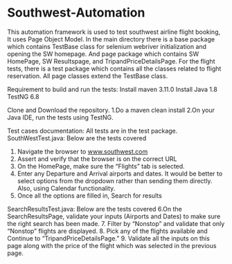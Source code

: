 # Southwest-Automation
This automation framework is used to test southwest airline flight booking, It uses Page Object Model. In the main directory there is a base package which contains TestBase class for selenium webriver initialization and opening the SW homepage. And page package which contains SW HomePage, SW Resultspage, and TripandPriceDetailsPage. 
For the flight tests, there is a test package which contains all the classes related to flight reservation. All page classes extend the TestBase class.

Requirement to build and run the tests:
Install maven 3.11.0
Install Java 1.8
TestNG 6.8

Clone and Download the repository.
1.Do a maven clean install
2.On your Java IDE, run the tests using TestNG.

Test cases documentation: All tests are in the test package.
SouthWestTest.java: Below are the tests covered
1. Navigate the browser to www.southwest.com
2. Assert and verify that the browser is on the correct URL
3. On the HomePage, make sure the “Flights” tab is selected.
4. Enter any Departure and Arrival airports and dates. It would be better to select options from the
dropdown rather than sending them directly. Also, using Calendar functionality.
5. Once all the options are filled in, Search for results

SearchResultsTest.java: Below are the tests covered 
6.On the SearchResultsPage, validate your inputs (Airports and Dates) to make sure the right search
has been made.
7. Filter by “Nonstop” and validate that only “Nonstop” flights are displayed.
8. Pick any of the flights available and Continue to “TripandPriceDetailsPage.”
9. Validate all the inputs on this page along with the price of the flight which was selected in the
previous page.

